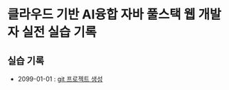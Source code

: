 # 클라우드 기반 AI융합 자바 풀스택 웹 개발자 실전 실습 기록

## 실습 기록

- 2099-01-01 : [git 프로젝트 생성](git/git-init/README.md)
